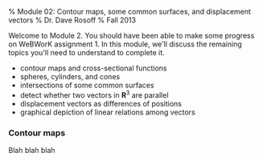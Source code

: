 % Module 02:
  Contour maps, some common surfaces, and displacement vectors
% Dr. Dave Rosoff
% Fall 2013

Welcome to Module 2. You should have been able to make some progress on WeBWorK assignment 1. In this module, we'll discuss the remaining topics you'll need to understand to complete it.

* contour maps and cross-sectional functions
* spheres, cylinders, and cones
* intersections of some common surfaces
* detect whether two vectors in $\mathbf{R}^3$ are parallel
* displacement vectors as differences of positions
* graphical depiction of linear relations among vectors

### Contour maps

Blah blah blah